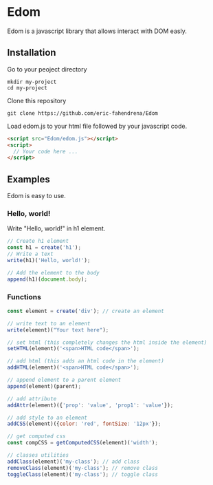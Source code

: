 # Edom
Edom is a javascript library that allows interact with DOM easly.

## Installation
Go to your peoject directory
```bsh
mkdir my-project
cd my-project
```
Clone this repository
```bsh
git clone https://github.com/eric-fahendrena/Edom
```
Load edom.js to your html file followed by your javascript code.
```html
<script src="Edom/edom.js"></script>
<script>
  // Your code here ...
</script>
```

## Examples
Edom is easy to use.

### Hello, world!
Write "Hello, world!" in h1 element.
```js
// Create h1 element
const h1 = create('h1');
// Write a text
write(h1)('Hello, world!');

// Add the element to the body
append(h1)(document.body);
```
### Functions
```js
const element = create('div'); // create an element

// write text to an element
write(element)("Your text here");

// set html (this completely changes the html inside the element)
setHTML(element)('<span>HTML code</span>');

// add html (this adds an html code in the element)
addHTML(element)('<span>HTML code</span>');

// append element to a parent element
append(element)(parent);

// add attribute
addAttr(element)({'prop': 'value', 'prop1': 'value'});

// add style to an element
addCSS(element)({color: 'red', fontSize: '12px'});

// get computed css
const compCSS = getComputedCSS(element)('width');

// classes utilities
addClass(element)('my-class'); // add class
removeClass(element)('my-class'); // remove class
toggleClass(element)('my-class'); // toggle class
```

